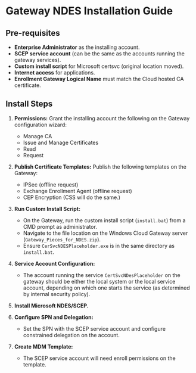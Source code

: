 
# Gateway NDES Installation Guide

## Pre-requisites

- **Enterprise Administrator** as the installing account.
- **SCEP service account** (can be the same as the accounts running the gateway services).
- **Custom install script** for Microsoft certsvc (original location moved).
- **Internet access** for applications.
- **Enrollment Gateway Logical Name** must match the Cloud hosted CA certificate.

## Install Steps

1. **Permissions:**
   Grant the installing account the following on the Gateway configuration wizard:
   - Manage CA
   - Issue and Manage Certificates
   - Read
   - Request

1. **Publish Certificate Templates:** Publish the following templates on the Gateway:
   - IPSec (offline request)
   - Exchange Enrollment Agent (offline request)
   - CEP Encryption  (CSS will do the same.)

1. **Run Custom Install Script:**
   - On the Gateway, run the custom install script (`install.bat`) from a CMD prompt as administrator.  
   - Navigate to the file location on the Windows Cloud Gateway server (`Gateway_Pieces_for_NDES.zip`).  
   - Ensure `CerSvcNDESPlaceholder.exe` is in the same directory as `install.bat`.

1. **Service Account Configuration:**
   - The account running the service `CertSvcNDesPlaceholder` on the gateway should be either the local system or the local service account, depending on which one starts the service (as determined by internal security policy).
1. **Install Microsoft NDES/SCEP.**

1. **Configure SPN and Delegation:**
   - Set the SPN with the SCEP service account and configure constrained delegation on the account.
1. **Create MDM Template:**
   - The SCEP service account will need enroll permissions on the template.
